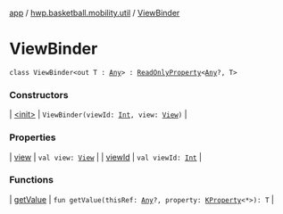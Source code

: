 [app](../../index.md) / [hwp.basketball.mobility.util](../index.md) / [ViewBinder](.)

# ViewBinder

`class ViewBinder<out T : `[`Any`](https://kotlinlang.org/api/latest/jvm/stdlib/kotlin/-any/index.html)`> : `[`ReadOnlyProperty`](https://kotlinlang.org/api/latest/jvm/stdlib/kotlin.properties/-read-only-property/index.html)`<`[`Any`](https://kotlinlang.org/api/latest/jvm/stdlib/kotlin/-any/index.html)`?, T>`

### Constructors

| [&lt;init&gt;](-init-.md) | `ViewBinder(viewId: `[`Int`](https://kotlinlang.org/api/latest/jvm/stdlib/kotlin/-int/index.html)`, view: `[`View`](https://developer.android.com/reference/android/view/View.html)`)` |

### Properties

| [view](view.md) | `val view: `[`View`](https://developer.android.com/reference/android/view/View.html) |
| [viewId](view-id.md) | `val viewId: `[`Int`](https://kotlinlang.org/api/latest/jvm/stdlib/kotlin/-int/index.html) |

### Functions

| [getValue](get-value.md) | `fun getValue(thisRef: `[`Any`](https://kotlinlang.org/api/latest/jvm/stdlib/kotlin/-any/index.html)`?, property: `[`KProperty`](https://kotlinlang.org/api/latest/jvm/stdlib/kotlin.reflect/-k-property/index.html)`<*>): T` |

